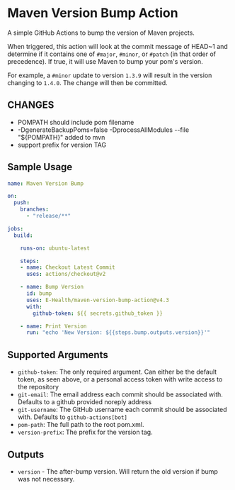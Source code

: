 # Maven Version Bump Action

A simple GitHub Actions to bump the version of Maven projects.

When triggered, this action will look at the commit message of HEAD~1 and determine if it contains one of `#major`, `#minor`, or `#patch` (in that order of precedence).
If true, it will use Maven to bump your pom's version.

For example, a `#minor` update to version `1.3.9` will result in the version changing to `1.4.0`.
The change will then be committed.

## CHANGES

* POMPATH should include pom filename
*  -DgenerateBackupPoms=false -DprocessAllModules --file "${POMPATH}" added to mvn
* support prefix for version TAG
## Sample Usage

```yaml
name: Maven Version Bump

on:
  push:
    branches:
      - "release/**"

jobs:
  build:

    runs-on: ubuntu-latest

    steps:
    - name: Checkout Latest Commit
      uses: actions/checkout@v2

    - name: Bump Version
      id: bump
      uses: E-Health/maven-version-bump-action@v4.3
      with:
        github-token: ${{ secrets.github_token }}

    - name: Print Version
      run: "echo 'New Version: ${{steps.bump.outputs.version}}'"
```

## Supported Arguments

* `github-token`: The only required argument. Can either be the default token, as seen above, or a personal access token with write access to the repository
* `git-email`: The email address each commit should be associated with. Defaults to a github provided noreply address
* `git-username`: The GitHub username each commit should be associated with. Defaults to `github-actions[bot]`
* `pom-path`: The full path to the root pom.xml.
* `version-prefix`: The prefix for the version tag.

## Outputs

* `version` - The after-bump version. Will return the old version if bump was not necessary.
